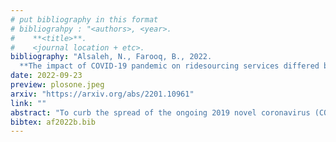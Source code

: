```yaml
---
# put bibliography in this format
# bibliograhpy : "<authors>, <year>.
#    **<title>**.
#    <journal location + etc>.
bibliography: "Alsaleh, N., Farooq, B., 2022.
  **The impact of COVID-19 pandemic on ridesourcing services differed between small towns and large cities**. PLOS ONE" # surround Title with **<title>**
date: 2022-09-23
preview: plosone.jpeg
arxiv: "https://arxiv.org/abs/2201.10961"
link: ""
abstract: "To curb the spread of the ongoing 2019 novel coronavirus (COVID-19), authorities have adopted several non-pharmaceutical (NPIs) and pharmaceutical interventions, which significantly affected our daily activities and mobility patterns. However, it is still unclear how severity of NPIs, COVID-19-related variables, and vaccination rates have affected demand for ridesourcing services, and whether these effects vary across small towns and large cities. We analyzed over 220 million ride requests in the City of Chicago (population: 2.7 million), Illinois, and 52 thousand in the Town of Innisfil (population: 37 thousand), Ontario, to investigate the impact of the COVID-19 pandemic on the ridesourcing demand in the two locations. Overall, the pandemic resulted in fewer trips in areas with higher proportions of seniors and more trips to parks and green spaces. Ridesourcing demand was adversely affected by the stringency index and COVID-19-related variables, and positively affected by vaccination rates. However, compared to Innisfil, ridesourcing services in Chicago experienced higher reductions in demand, were more affected by the number of hospitalizations and deaths, were less impacted by vaccination rates, and had lower recovery rates."
bibtex: af2022b.bib
---
```

